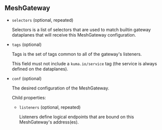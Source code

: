 ---
---
## MeshGateway

- `selectors` (optional, repeated)

    Selectors is a list of selectors that are used to match builtin
    gateway dataplanes that will receive this MeshGateway configuration.

- `tags` (optional)

    Tags is the set of tags common to all of the gateway's listeners.
    
    This field must not include a `kuma.io/service` tag (the service is always
    defined on the dataplanes).

- `conf` (optional)

    The desired configuration of the MeshGateway.

    Child properties:    
    
    - `listeners` (optional, repeated)
    
        Listeners define logical endpoints that are bound on this MeshGateway's
        address(es).

